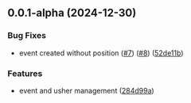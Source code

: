 ## 0.0.1-alpha (2024-12-30)

### Bug Fixes

- event created without position ([#7](https://github.com/sutanto62/lilium/issues/7)) ([#8](https://github.com/sutanto62/lilium/issues/8)) ([52de11b](https://github.com/sutanto62/lilium/commit/52de11bb92b41d46a45c581c8682e82e690d54e7))

### Features

- event and usher management ([284d99a](https://github.com/sutanto62/lilium/commit/284d99a4aaec158144836e510da4086b10e58181))
